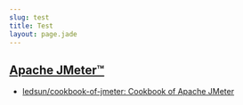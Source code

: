 ```yaml
---
slug: test
title: Test
layout: page.jade
---
```


## [Apache JMeter™](http://jmeter.apache.org/)
- [ledsun/cookbook-of-jmeter: Cookbook of Apache JMeter](https://github.com/ledsun/cookbook-of-jmeter)
